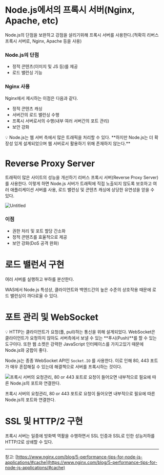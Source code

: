 # Node.js에서의 프록시 서버(Nginx, Apache, etc)

Node.js의 단점을 보완하고 강점을 살리기위해 프록시 서버를 사용한다.(적확히 리버스 프록시 서버로, Nginx, Apache 등을 사용)

### Node.js의 단점

- 정적 콘텐츠(이미지 및 JS 등)를 제공
- 로드 밸런싱 기능

### Nginx 사용

Nginx에서 제시하는 이점은 다음과 같다.

- 정적 콘텐츠 캐싱
- 서버간의 로드 밸런싱 수행
- 프록시 서버로서의 수행(내부 여러 서버간의 포트 관리)
- 보안 강화

<aside>
💡 Node.js는 웹 서버 측에서 많은 트래픽을 처리할 수 있다. **하지만 Node.js는 더 확장성 있게 설계되었으며 웹 서버로서 활용하기 위해 존재하지 않는다.**

</aside>

# Reverse Proxy Server

트래픽이 많은 사이트의 성능을 개선하기 리버스 프록시 서버(Reverse Proxy Server)를 사용한다. 이렇게 하면 Node.js 서버가 트래픽에 직접 노출되지 않도록 보호하고 여러 애플리케이션 서버를 사용, 로드 밸런싱 및 콘텐츠 캐싱에 상당한 유연성을 얻을 수 있다.

![Untitled](https://boy672820.github.io/assets/images/2022-03-17-nginx/Untitled.png)

### 이점

- 권한 처리 및 포트 할당 간소화
- 정적 콘텐츠를 효율적으로 제공
- 보안 강화(DoS 공격 완화)

# 로드 밸런서 구현

여러 서버를 실행하고 부하를 분산한다.

WAS에서 Node.js 특성상, 클라이언트와 백엔드간의 높은 수준의 상호작용 때문에 로드 밸런싱이 까다로울 수 있다.

# 포트 관리 및 WebSocket

<aside>
💡 HTTP는 클라이언트가 요청(풀, pull)하는 통신을 위해 설계되었다. WebSocket은 클라이언트가 요청하지 않아도 서버측에서 보낼 수 있는 **푸시(Push)**를 할 수 있는 도구이다.
또한 웹 소켓은 강력한 JavaScript 인터페이스를 가지고있기 때문에 Node.js와 궁합이 좋다.

</aside>

Node.js는 종종 WebSocket API인 `Socket.IO` 를 사용한다. 이로 인해 80, 443 포트가 매우 혼잡해질 수 있는데 해결첵으로 서버를 프록시하는 것이다.

![프록시 서버의 요청관리, 80 or 443 포트로 요청이 들어오면 내부적으로 필요에 따른 Node.js의 포트와 연결한다.](https://boy672820.github.io/assets/images/2022-03-17-nginx/Untitled-1.png)

프록시 서버의 요청관리, 80 or 443 포트로 요청이 들어오면 내부적으로 필요에 따른 Node.js의 포트와 연결한다.

# SSL 및 HTTP/2 구현

프록시 서버는 일종에 방화벽 역활을 수행하면서 SSL 인증과 SSL로 인한 성능저하를 HTTP/2로 상쇄할 수 있다.

---

참고: [https://www.nginx.com/blog/5-performance-tips-for-node-js-applications/#cache](https://www.nginx.com/blog/5-performance-tips-for-node-js-applications/#cache)
